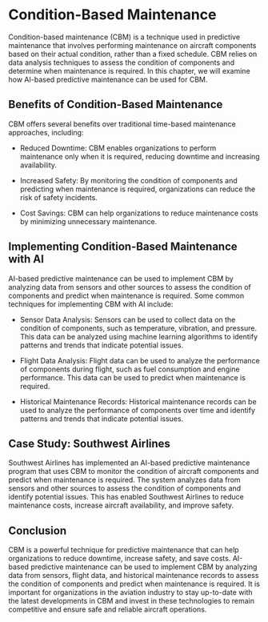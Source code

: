 Condition-Based Maintenance
==================================================================================================

Condition-based maintenance (CBM) is a technique used in predictive maintenance that involves performing maintenance on aircraft components based on their actual condition, rather than a fixed schedule. CBM relies on data analysis techniques to assess the condition of components and determine when maintenance is required. In this chapter, we will examine how AI-based predictive maintenance can be used for CBM.

Benefits of Condition-Based Maintenance
---------------------------------------

CBM offers several benefits over traditional time-based maintenance approaches, including:

* Reduced Downtime: CBM enables organizations to perform maintenance only when it is required, reducing downtime and increasing availability.

* Increased Safety: By monitoring the condition of components and predicting when maintenance is required, organizations can reduce the risk of safety incidents.

* Cost Savings: CBM can help organizations to reduce maintenance costs by minimizing unnecessary maintenance.

Implementing Condition-Based Maintenance with AI
------------------------------------------------

AI-based predictive maintenance can be used to implement CBM by analyzing data from sensors and other sources to assess the condition of components and predict when maintenance is required. Some common techniques for implementing CBM with AI include:

* Sensor Data Analysis: Sensors can be used to collect data on the condition of components, such as temperature, vibration, and pressure. This data can be analyzed using machine learning algorithms to identify patterns and trends that indicate potential issues.

* Flight Data Analysis: Flight data can be used to analyze the performance of components during flight, such as fuel consumption and engine performance. This data can be used to predict when maintenance is required.

* Historical Maintenance Records: Historical maintenance records can be used to analyze the performance of components over time and identify patterns and trends that indicate potential issues.

Case Study: Southwest Airlines
------------------------------

Southwest Airlines has implemented an AI-based predictive maintenance program that uses CBM to monitor the condition of aircraft components and predict when maintenance is required. The system analyzes data from sensors and other sources to assess the condition of components and identify potential issues. This has enabled Southwest Airlines to reduce maintenance costs, increase aircraft availability, and improve safety.

Conclusion
----------

CBM is a powerful technique for predictive maintenance that can help organizations to reduce downtime, increase safety, and save costs. AI-based predictive maintenance can be used to implement CBM by analyzing data from sensors, flight data, and historical maintenance records to assess the condition of components and predict when maintenance is required. It is important for organizations in the aviation industry to stay up-to-date with the latest developments in CBM and invest in these technologies to remain competitive and ensure safe and reliable aircraft operations.
